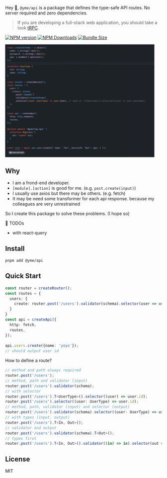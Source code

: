 Hey 👋, `@yme/api` is a package that defines the type-safe API routes. No server required and zero dependencies.

> If you are developing a full-stack web application, you should take a look [tRPC](https://trpc.io/).

[![NPM version](https://img.shields.io/npm/v/@yme/api)](https://www.npmjs.com/package/@yme/api)
[![NPM Downloads](https://img.shields.io/npm/dm/@yme/api)](https://www.npmjs.com/package/@yme/api)
[![Bundle Size](https://deno.bundlejs.com/?q=@yme/api&badge=detailed)](https://bundlejs.com/?q=@yme/api&badge=detailed)

<img src="./api.gif" width=480 />

## Why

- I am a frond-end developer.
- `[module].[action]` is good for me. (e.g. `post.create(input)`)
- I usually use axios but there may be others. (e.g. fetch)
- It may be need some transformer for each api response. because my colleagues are very unrestrained

So I create this package to solve these problems. (I hope so)

🚧 TODOs

- with react-query

## Install

```sh
pnpm add @yme/api
```

## Quick Start

```ts
const router = createRouter();
const routes = {
  users: {
    create: router.post('/users').validator(schema).selector(user => user.id),
  }
}
const api = createApi({
  http: fetch,
  routes,
});

api.users.create({name: 'yoyo'});
// should output user id
```

How to define a route?

```ts
// method and path always required
router.post('/users');
// method, path and validator (input)
router.post('/users').validator(schema);
// with selector
router.post('/users').T<UserType>().selector((user) => user.id);
router.post('/users').selector((user: UserType) => user.id);
// method, path, validator (input) and selector (output)
router.post('/users').validator(schema).selector((user: UserType) => user.id);
// with types (input, output)
router.post('/users').T<In, Out>();
// validator and output
router.post('/users').validator(schema).T<Out>();
// types first
router.post('/users').T<In, Out>().validator((in) => in).selector(out => out);
```

## License

MIT
